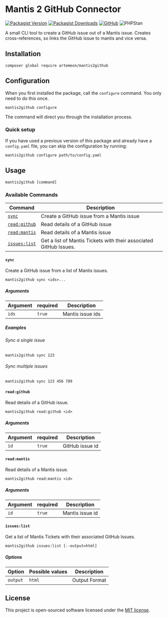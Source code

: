 # Mantis 2 GitHub Connector

[![Packagist Version](https://img.shields.io/packagist/v/artemeon/mantis2github?style=for-the-badge)](https://packagist.org/packages/artemeon/mantis2github)
[![Packagist Downloads](https://img.shields.io/packagist/dt/artemeon/mantis2github?style=for-the-badge)](https://packagist.org/packages/artemeon/mantis2github)
[![GitHub](https://img.shields.io/github/license/artemeon/mantis2github?style=for-the-badge)](https://packagist.org/packages/artemeon/mantis2github)
![PHPStan](https://img.shields.io/badge/PHPStan-level%208-green.svg?style=for-the-badge)

A small CLI tool to create a GitHub issue out of a Mantis issue.
Creates cross-references, so links the GitHub issue to mantis and vice versa.

## Installation

```shell
composer global require artemeon/mantis2github
```

## Configuration

When you first installed the package, call the `configure` command. You only need to do this once.

```shell
mantis2github configure
```

The command will direct you through the installation process.

### Quick setup

If you have used a previous version of this package and already have a `config.yaml` file, you can skip the configuration by running:

```shell
mantis2github configure path/to/config.yaml
```

## Usage

```shell
mantis2github [command]
```

### Available Commands

| Command                      | Description                                                       |
|------------------------------|-------------------------------------------------------------------|
| [`sync`](#sync)              | Create a GitHub issue from a Mantis issue                         |
| [`read:github`](#readgithub) | Read details of a GitHub issue                                    |
| [`read:mantis`](#readmantis) | Read details of a Mantis issue                                    |
| [`issues:list`](#issueslist) | Get a list of Mantis Tickets with their associated GitHub Issues. |

#### `sync`

Create a GitHub issue from a list of Mantis issues.

```shell
mantis2github sync <ids>...
```

##### Arguments

| Argument | required | Description      |
|----------|----------|------------------|
| `ids`    | `true`   | Mantis issue ids |

##### Examples

###### Sync a single issue

```shell
mantis2github sync 123
```

###### Sync multiple issues

```shell
mantis2github sync 123 456 789
```

#### `read:github`

Read details of a GitHub issue.

```shell
mantis2github read:github <id>
```

##### Arguments

| Argument | required | Description     |
|----------|----------|-----------------|
| `id`     | `true`   | GitHub issue id |

#### `read:mantis`

Read details of a Mantis issue.

```shell
mantis2github read:mantis <id>
```

##### Arguments

| Argument | required | Description     |
|----------|----------|-----------------|
| `id`     | `true`   | Mantis issue id |

#### `issues:list`

Get a list of Mantis Tickets with their associated GitHub Issues.

```shell
mantis2github issues:list [--output=html]
```

##### Options

| Option   | Possible values | Description   |
|----------|-----------------|---------------|
| `output` | `html`          | Output Format |

## License

This project is open-sourced software licensed under the [MIT license](LICENSE).
